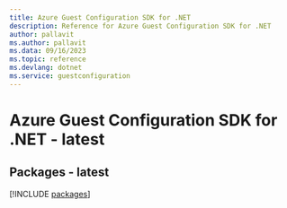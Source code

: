 ```yaml
---
title: Azure Guest Configuration SDK for .NET
description: Reference for Azure Guest Configuration SDK for .NET
author: pallavit
ms.author: pallavit
ms.data: 09/16/2023
ms.topic: reference
ms.devlang: dotnet
ms.service: guestconfiguration
---
```

# Azure Guest Configuration SDK for .NET - latest
## Packages - latest
[!INCLUDE [packages](guest-configuration-index.md)]
